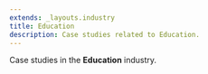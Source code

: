 ```yaml
---
extends: _layouts.industry
title: Education
description: Case studies related to Education.
---
```


Case studies in the **Education** industry.
